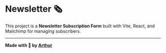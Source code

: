 # Newsletter 🗞

This project is a **Newsletter Subscription Form** built with Vite, React, and Mailchimp for managing subscribers.

---

**Made with 🗻 by [Arthur](github.com/arthrduarte)**

